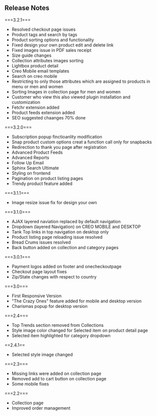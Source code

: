 Release Notes
-----------------
===3.2.1===
- Resolved checkout page issues
- Product tags and search by tags
- Product sorting options and functionality
- Fixed design your own product edit and delete link
- Fixed images issue in PDF sales receipt
- Size guide changes
- Collection attributes images sorting
- Lightbox product detail
- Creo Mobile email templates
- Search on creo mobile
- Restricting to only those attributes which are assigned to products in menu or men and women 
- Sorting Images in collection page for men and women
- Customer who view this also viewed plugin installation and customization
- Fetchr extension added
- Product feeds extension added
- SEO suggested chaanges 70% done

===3.2.0===
- Subscription popup finctioanlity modification
- Snap product custom options creat a function call only for snapbacks
- Redirection to thank you page after registration
- Advanced Product Feeds
- Advanced Reports
- Follow Up Email
- Sphinx Search Ultimate
- Styling on frontend
- Pagination on product listing pages
- Trendy product feature added

===3.1.1===
- Image resize issue fix for design your own

===3.1.0===
- AJAX layered naviation replaced by default navigation 
- Dropdown (layered Navigation) on CREO MOBILE and DESKTOP  
- Tank Top links in top navigation on desktop only
- Product listing page reloading issue resolved 
- Bread Crums issues resolved 
- Back button added on collection and category pages

===3.0.1===
- Payment logos added on footer and onecheckoutpage
- Checkout page layout fixes
- Zip/State changes with respect to country

===3.0===
- First Responsive Version
- "The Crazy Ones" feature added for mobile and desktop version
- Charismas popup for desktop  version

===2.4===
- Top Trends section removed from Collections
- Style image color changed for Selected item on product detail page
- Selected item highlighted for category dropdown

==2.4.1==
- Selected style image changed

===2.3===
- Missing links were added on collection page
- Removed add to cart button on collection page
- Some mobile fixes

===2.2===
- Collection page
- Improved order management
